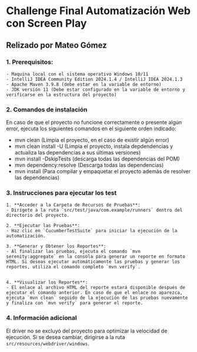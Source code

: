 # Challenge Final Automatización Web con Screen Play
## Relizado por Mateo Gómez

### 1. Prerequisitos:
	- Maquina local con el sistema operativo Windows 10/11
	- IntelliJ IDEA Community Edition 2024.1.4 / IntelliJ IDEA 2024.1.3
	- Apache Maven 3.9.8 (debe estar en la variable de entorno)
	- JDK versión 11 (Debe estar configurado en la variable de entorno y verificarse en la estructura del proyecto)

### 2. Comandos de instalación
   En caso de que el proyecto no funcione correctamente o presente algún error, ejecuta los siguientes comandos en el siguiente orden indicado:
   - mvn clean (Limpia el proyecto, en el caso de existir algún error)
   - mvn clean install -U (Limpia el proyecto, instala depdendencias y actualiza las dependencias a sus últimas versiones)
   - mvn install -DskipTests (descarga todas las dependencias del POM)
   - mvn dependency:resolve (Descarga todas las dependencias)
   - mvn install (Para compilar y empaquetar el proyecto además de resolver las dependencias)

### 3. Instrucciones para ejecutar los test

    1. **Acceder a la Carpeta de Recursos de Pruebas**:
    - Dirígete a la ruta `src/test/java/com.example/runners` dentro del directorio del proyecto.

    2. **Ejecutar las Pruebas**:
    - Haz clic en `CucumberTestSuite` para iniciar la ejecución de la automatización.

    3. **Generar y Obtener los Reportes**:
    - Al finalizar las pruebas, ejecuta el comando `mvn serenity:aggregate` en la consola para generar un reporte en formato HTML. Si deseas ejecutar automáticamente las pruebas y generar los reportes, utiliza el comando completo `mvn verify`.


    4. **Visualizar los Reportes**:
    - El enlace al archivo HTML del reporte estará disponible después de ejecutar el comando anterior. En caso de que el enlace no aparezca, ejecuta `mvn clean` seguido de la ejecución de las pruebas nuevamente y finaliza con `mvn verify` para generar el reporte.

### 4. Información adicional
El driver no se excluyó del proyecto para optimizar la velocidad de ejecución. Si se desea cambiar, dirigirse a la ruta `src/resources/webdriver/windows`.

